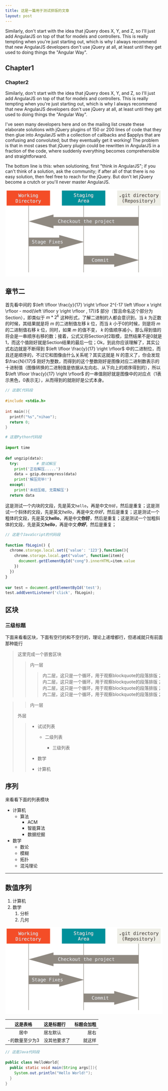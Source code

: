 ```yaml
---
title: 这是一篇用于测试排版的文章
layout: post
---
```


Similarly, don't start with the idea that jQuery does X, Y, and Z, so I'll just add AngularJS on top of that for models and controllers. This is really tempting when you're just starting out, which is why I always recommend that new AngularJS developers don't use jQuery at all, at least until they get used to doing things the "Angular Way".

## Chapter1

### Chapter2

Similarly, don't start with the idea that jQuery does X, Y, and Z, so I'll just add AngularJS on top of that for models and controllers. This is really tempting when you're just starting out, which is why I always recommend that new AngularJS developers don't use jQuery at all, at least until they get used to doing things the "Angular Way".

I've seen many developers here and on the mailing list create these elaborate solutions with jQuery plugins of 150 or 200 lines of code that they then glue into AngularJS with a collection of callbacks and $applys that are confusing and convoluted; but they eventually get it working! The problem is that in most cases that jQuery plugin could be rewritten in AngularJS in a fraction of the code, where suddenly everything becomes comprehensible and straightforward.

The bottom line is this: when solutioning, first "think in AngularJS"; if you can't think of a solution, ask the community; if after all of that there is no easy solution, then feel free to reach for the jQuery. But don't let jQuery become a crutch or you'll never master AngularJS.


![](/media/img/1000/Git_areas.png)

## 章节二

首先看中间的 $\left \lfloor \frac{y}{17} \right \rfloor 2^{-17 \left \lfloor x \right \rfloor - mod(\left \lfloor y \right \rfloor , 17)}$ 部分（暂且命名这个部分为Section），即类似于 $m*2^{k}$ 这种形式，了解二进制的人都会意识到，当 $k$ 为正数的时候，其结果就是将 $m$ 的二进制值左移 $k$ 位，而当 $k$ 小于0的时候，则是将 $m$ 的二进制值右移 $k$ 位，同时，如果 $m$ 的值不变， $k$ 的值顺序减小，那么得到值的将会是一串顺序右移的数；接着，公式又将Section对2取模，显然结果不是0就是1，而这个值刚好就是Section结果的最后一位；Ok，到此你应该理解了，其实公式右边就是不断得到 $\left \lfloor \frac{y}{17} \right \rfloor$ 中的二进制位，而且还是顺序的，不过它和图像由什么关系呢？其实这就是 $N$ 的意义了，你会发现 $\frac{N}{17}$ 刚好为整数，而得到的这个整数刚好是图像对应二进制数表示的十进制值（图像转换的二进制值是依据从左向右、从下向上的顺序得到的），所以 $\left \lfloor \frac{y}{17} \right \rfloor$ 的一串值刚好就是图像中的对应点（1表示黑色，0表示无），从而得到的就刚好是公式本身。

~~~c
// 这是C代码段

#include <stdio.h>

int main(){
  printf("%s","nihao");
  return 0;
}
~~~

~~~python
# 这是Python代码段

import time

def ungzip(data):
  try:        # 尝试解压
    print('正在解压.....')
    data = gzip.decompress(data)
    print('解压完毕!')
  except:
    print('未经压缩, 无需解压')
  return data
~~~

这是测试一个内块的文段，先是英文`hello`，再是中文`你好`，然后是重复；这是测试一个斜体的文段，先是英文*hello*，再是中文*你好*，然后是重复；这是测试一个粗体的文段，先是英文**hello**，再是中文**你好**，然后是重复；这是测试一个加粗斜体的文段，先是英文***hello***，再是中文***你好***，然后是重复；



~~~javascript
// 这是个JavaScript的代码段

function fbLogin() {
  chrome.storage.local.set({'value': '123'},function(){
    chrome.storage.local.get("value", function(item){
      document.getElementById("cong").innerHTML=item.value
    })
  })
}

var test = document.getElementById('test');
test.addEventListener('click', fbLogin);
~~~

## 区块

### 三级标题

下面来看看区块，下面有空行的和不空行的，理论上递增都行，但递减就只有前面那种能行

> 这里完成一个嵌套区块
>
>> 内一层
>>
>>> 内二层，这只是一个循环，用于观察blockquote的段落排版；内二层，这只是一个循环，用于观察blockquote的段落排版；内二层，这只是一个循环，用于观察blockquote的段落排版；内二层，这只是一个循环，用于观察blockquote的段落排版；

>> 内一层
>
> 外层
>
>> * 试试列表
>>
>>   * 二级列表
>>
>>     * 三级列表
>>
>> * 数学
>>
>> * 计算机





## 序列

来看看下面的列表模块

* 计算机
    * 算法
        * ACM
        * 智能算法
        * 数据挖掘
* 数学
    * 数论
    * 模糊
    * 拓扑
    * 混沌理论

---

## 数值序列


1. 计算机
2. 数学
    1. 分析
    2. 几何

![](/media/img/1000/Git_areas.png)


| 这是表格 | 这是标题行 | 标题会加粗 |
| :-----: | :---- | ----: |
| 居中 | 居左默认 |  居右 |
| -的数量至少为3 | 没其他要求了 | 就这样 |

~~~java
// 这是Java代码段

public class HelloWorld{
  public static void main(String args[]){
    System.out.println("Hello World!");
  }
}
~~~
